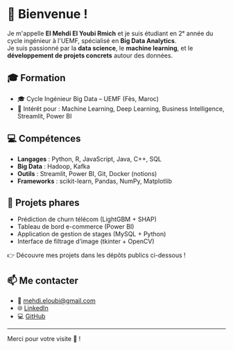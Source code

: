 # 👋 Bienvenue !

Je m'appelle **El Mehdi El Youbi Rmich** et je suis étudiant en 2ᵉ année du cycle ingénieur à l'UEMF, spécialisé en **Big Data Analytics**.  
Je suis passionné par la **data science**, le **machine learning**, et le **développement de projets concrets** autour des données.

## 🎓 Formation

- 🎓 Cycle Ingénieur Big Data – UEMF (Fès, Maroc)
- 🔬 Intérêt pour : Machine Learning, Deep Learning, Business Intelligence, Streamlit, Power BI

## 💻 Compétences

- **Langages** : Python, R, JavaScript, Java, C++, SQL
- **Big Data** : Hadoop, Kafka
- **Outils** : Streamlit, Power BI, Git, Docker (notions)
- **Frameworks** : scikit-learn, Pandas, NumPy, Matplotlib

## 📌 Projets phares

- Prédiction de churn télécom (LightGBM + SHAP)
- Tableau de bord e-commerce (Power BI)
- Application de gestion de stages (MySQL + Python)
- Interface de filtrage d’image (tkinter + OpenCV)

👉 Découvre mes projets dans les dépôts publics ci-dessous !

## 📫 Me contacter

- 📧 mehdi.eloubi@gmail.com  
- 🌐 [LinkedIn](https://www.linkedin.com/in/el-mehdi-el-youbi-rmich-574941249)  
- 💻 [GitHub](https://github.com/elmehdi03)

---

Merci pour votre visite 🙌 !
